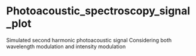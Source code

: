 # Photoacoustic_spectroscopy_signal_plot
Simulated second harmonic photoacoustic signal
Considering both wavelength modulation and intensity modulation
